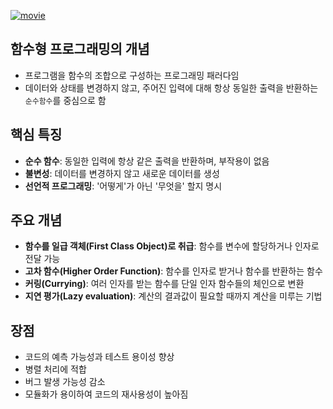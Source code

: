 <p><a href="https://www.youtube.com/watch?v=jVG5jvOzu9Y&amp;ab_channel=%EC%96%84%ED%8C%8D%ED%95%9C%EC%BD%94%EB%94%A9%EC%82%AC%EC%A0%84"><img alt="movie" src="https://img.youtube.com/vi/jVG5jvOzu9Y/sddefault.jpg" /></a></p>
<h2 id="함수형-프로그래밍의-개념">함수형 프로그래밍의 개념</h2>
<ul>
<li>프로그램을 함수의 조합으로 구성하는 프로그래밍 패러다임</li>
<li>데이터와 상태를 변경하지 않고, 주어진 입력에 대해 항상 동일한 출력을 반환하는 <code>순수함수</code>를 중심으로 함</li>
</ul>
<h2 id="핵심-특징">핵심 특징</h2>
<ul>
<li><strong>순수 함수</strong>: 동일한 입력에 항상 같은 출력을 반환하며, 부작용이 없음</li>
<li><strong>불변성</strong>: 데이터를 변경하지 않고 새로운 데이터를 생성</li>
<li><strong>선언적 프로그래밍</strong>: '어떻게'가 아닌 '무엇을' 할지 명시</li>
</ul>
<h2 id="주요-개념">주요 개념</h2>
<ul>
<li><strong>함수를 일급 객체(First Class Object)로 취급</strong>: 함수를 변수에 할당하거나 인자로 전달 가능</li>
<li><strong>고차 함수(Higher Order Function)</strong>: 함수를 인자로 받거나 함수를 반환하는 함수</li>
<li><strong>커링(Currying)</strong>: 여러 인자를 받는 함수를 단일 인자 함수들의 체인으로 변환</li>
<li><strong>지연 평가(Lazy evaluation)</strong>: 계산의 결과값이 필요할 때까지 계산을 미루는 기법</li>
</ul>
<h2 id="장점">장점</h2>
<ul>
<li>코드의 예측 가능성과 테스트 용이성 향상</li>
<li>병렬 처리에 적합</li>
<li>버그 발생 가능성 감소</li>
<li>모듈화가 용이하여 코드의 재사용성이 높아짐</li>
</ul>